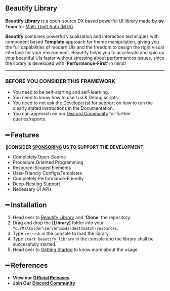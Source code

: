 ## Beautify Library

**Beautify Library** is a open-source DX based powerful UI library made by **ᴏᴠ Team** for [Multi Theft Auto (MTA)](https://multitheftauto.com/).

**Beautify** combines powerful visualization and interaction techniques with component based **Template** approach for theme manipulation, giving you the full capabilities of modern UIs and the freedom to design the right visual interface for your environment. Beautify helps you to accelerate and spin up your beautiful UIs faster without stressing about performances issues, since the library is developed with '**Performance-First**' in mind!

***

### BEFORE YOU CONSIDER THIS FRAMEWORK
* You need to be self-starting and self-learning.
* You need to know how to use Lua & Debug scripts.
* You need to not ask the Developer(s) for support on how to run the clearly stated instructions in the Documentation.
* You can approach on our [Discord Community](http://discord.gg/sVCnxPW) for further queries/reports.

## ━ Features
💎**CONSIDER [SPONSORING](https://ko-fi.com/ovileamriam) US TO SUPPORT THE DEVELOPMENT.**
* Completely Open-Source
* Procedure Oriented Programming
* Resource-Scoped Elements
* User-Friendly Configs/Templates
* Completely Performance-Friendly
* Deep-Nesting Support
* Necessary UI APIs

## ━ Installation
1. Head over to [Beautify Library](https://github.com/OvileAmriam/MTA-Beautify-Library/) and '**Clone**' the repository.
2. Drag and drop the **[Library]** folder into your `YourMTAFolder\server\mods\deathmatch\resources`.
3. Type `refresh` in the console to load the library.
4. Type `start beautify_library` in the console and the library shall be successfully started.
5. Head over to [Getting Started](https://github.com/OvileAmriam/MTA-Beautify-Library/wiki/Getting-Started) to know more about the usage.

## ━ References
* **View our** [**Official Releases**](https://github.com/OvileAmriam/MTA-Beautify-Library/releases)
* **Join Our** [**Discord Community**](http://discord.gg/sVCnxPW)
